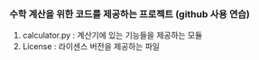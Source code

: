 ### 수학 계산을 위한 코드를 제공하는 프로젝트 (github 사용 연습)
1. calculator.py : 계산기에 있는 기능들을 제공하는 모듈
2. License : 라이센스 버전을 제공하는 파일
